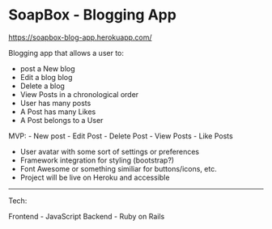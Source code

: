 # SoapBox - Blogging App

https://soapbox-blog-app.herokuapp.com/


Blogging app that allows a user to: 
- post a New blog 
- Edit a blog blog 
- Delete a blog 
- View Posts in a chronological order 
- User has many posts
- A Post has many Likes
- A Post belongs to a User

MVP:
    - New post
    - Edit Post
    - Delete Post
    - View Posts
    - Like Posts

* User avatar with some sort of settings or preferences 
* Framework integration for styling (bootstrap?)
* Font Awesome or something similiar for buttons/icons, etc.
* Project will be live on Heroku and accessible

---------------------------------------------

Tech:

Frontend - JavaScript
Backend - Ruby on Rails

